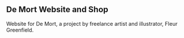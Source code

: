 ## De Mort Website and Shop

Website for De Mort, a project by freelance artist and illustrator, Fleur Greenfield. 
